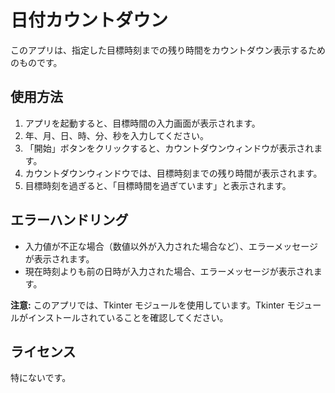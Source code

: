 # 日付カウントダウン

このアプリは、指定した目標時刻までの残り時間をカウントダウン表示するためのものです。

## 使用方法

1. アプリを起動すると、目標時間の入力画面が表示されます。
2. 年、月、日、時、分、秒を入力してください。
3. 「開始」ボタンをクリックすると、カウントダウンウィンドウが表示されます。
4. カウントダウンウィンドウでは、目標時刻までの残り時間が表示されます。
5. 目標時刻を過ぎると、「目標時間を過ぎています」と表示されます。

## エラーハンドリング

- 入力値が不正な場合（数値以外が入力された場合など）、エラーメッセージが表示されます。
- 現在時刻よりも前の日時が入力された場合、エラーメッセージが表示されます。

**注意:** このアプリでは、Tkinter モジュールを使用しています。Tkinter モジュールがインストールされていることを確認してください。

## ライセンス

特にないです。
